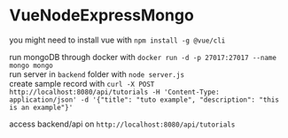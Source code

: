 # VueNodeExpressMongo

you might need to install vue with `npm install -g @vue/cli`

run mongoDB through docker with `docker run -d -p 27017:27017 --name mongo mongo`    
run server in `backend` folder with `node server.js`  
create sample record with `curl -X POST http://localhost:8080/api/tutorials -H 'Content-Type: application/json' -d '{"title": "tuto example", "description": "this is an example"}'`

access backend/api on `http://localhost:8080/api/tutorials`  

